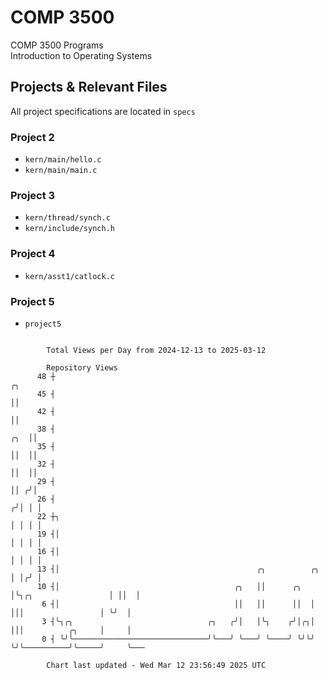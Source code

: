 # COMP 3500
COMP 3500 Programs  
Introduction to Operating Systems  
## Projects & Relevant Files
All project specifications are located in `specs`
### Project 2
- `kern/main/hello.c`
- `kern/main/main.c`
### Project 3
- `kern/thread/synch.c`
- `kern/include/synch.h`
### Project 4
- `kern/asst1/catlock.c`
### Project 5
- `project5`

```

        Total Views per Day from 2024-12-13 to 2025-03-12

        Repository Views
      48 ┼                                                                                    ╭╮
      45 ┤                                                                                    ││
      42 ┤                                                                                    ││
      38 ┤                                                                                ╭╮  ││
      35 ┤                                                                                ││  ││
      32 ┤                                                                                ││  ││
      29 ┤                                                                                ││ ╭╯│
      26 ┤                                                                               ╭╯│ │ │
      22 ┼╮                                                                              │ │ │ │
      19 ┤│                                                                              │ │ │ │
      16 ┤│                                                                              │ │ │ │
      13 ┤│                                            ╭╮          ╭╮                    │ │╭╯ │
      10 ┤│                                       ╭╮   ││      ╭╮  │╰╮╭╮                 │ ││  │
       6 ┤│                                       ││   ││      ││  │ │││                 │ ╰╯  │
       3 ┤╰╮╭╮                              ╭╮   ╭╯│   │╰╮    ╭╯│╭╮│ │││          ╭╮     │     │
       0 ┤ ╰╯╰──────────────────────────────╯╰───╯ ╰───╯ ╰────╯ ╰╯╰╯ ╰╯╰──────────╯╰─────╯     ╰───

        Chart last updated - Wed Mar 12 23:56:49 2025 UTC
        
```
